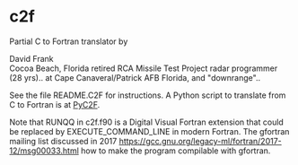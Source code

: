 # c2f
Partial C to Fortran translator by

David Frank<br>
Cocoa Beach, Florida
retired RCA Missile Test Project radar programmer (28 yrs)..
at Cape Canaveral/Patrick AFB Florida, and "downrange"..

See the file README.C2F for instructions. A Python script to translate from C to Fortran is at [PyC2F](https://github.com/Beliavsky/PyC2F).

Note that RUNQQ in c2f.f90 is a Digital Visual Fortran extension that could be replaced by EXECUTE_COMMAND_LINE in modern Fortran. The gfortran mailing list discussed in 2017 https://gcc.gnu.org/legacy-ml/fortran/2017-12/msg00033.html how to make the program compilable with gfortran.
